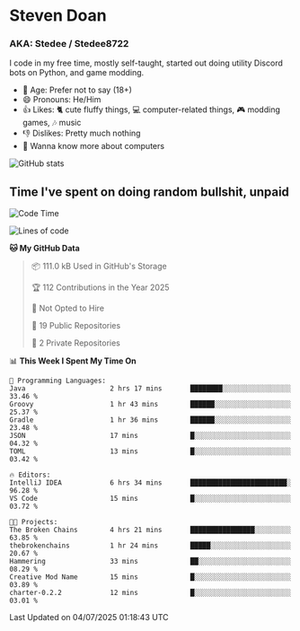 # Steven Doan
### AKA: Stedee / Stedee8722
I code in my free time, mostly self-taught, started out doing utility Discord bots on Python, and game modding.

- 🤔 Age: Prefer not to say (18+)
- 😄 Pronouns: He/Him
- 👍 Likes: 🐈 cute fluffy things, 💻 computer-related things, 🎮 modding games, 🎶 music
- 👎 Dislikes: Pretty much nothing
- 🥹 Wanna know more about computers

![GitHub stats](https://github-readme-stats-iota-mocha-40.vercel.app/api?username=Stedee8722&show=prs_merged,prs_merged_percentage&show_icons=true&theme=transparent)

## Time I've spent on doing random bullshit, unpaid
<!--START_SECTION:Time I've spent on doing random bullshit, unpaid-->
![Code Time](http://img.shields.io/badge/Code%20Time-292%20hrs%2030%20mins-blue)

![Lines of code](https://img.shields.io/badge/From%20Hello%20World%20I%27ve%20Written-84.0%20thousand%20lines%20of%20code-blue)

**🐱 My GitHub Data** 

> 📦 111.0 kB Used in GitHub's Storage 
 > 
> 🏆 112 Contributions in the Year 2025
 > 
> 🚫 Not Opted to Hire
 > 
> 📜 19 Public Repositories 
 > 
> 🔑 2 Private Repositories 
 > 
📊 **This Week I Spent My Time On** 

```text
💬 Programming Languages: 
Java                     2 hrs 17 mins       ████████░░░░░░░░░░░░░░░░░   33.46 % 
Groovy                   1 hr 43 mins        ██████░░░░░░░░░░░░░░░░░░░   25.37 % 
Gradle                   1 hr 36 mins        ██████░░░░░░░░░░░░░░░░░░░   23.48 % 
JSON                     17 mins             █░░░░░░░░░░░░░░░░░░░░░░░░   04.32 % 
TOML                     13 mins             █░░░░░░░░░░░░░░░░░░░░░░░░   03.42 % 

🔥 Editors: 
IntelliJ IDEA            6 hrs 34 mins       ████████████████████████░   96.28 % 
VS Code                  15 mins             █░░░░░░░░░░░░░░░░░░░░░░░░   03.72 % 

🐱‍💻 Projects: 
The Broken Chains        4 hrs 21 mins       ████████████████░░░░░░░░░   63.85 % 
thebrokenchains          1 hr 24 mins        █████░░░░░░░░░░░░░░░░░░░░   20.67 % 
Hammering                33 mins             ██░░░░░░░░░░░░░░░░░░░░░░░   08.29 % 
Creative Mod Name        15 mins             █░░░░░░░░░░░░░░░░░░░░░░░░   03.89 % 
charter-0.2.2            12 mins             █░░░░░░░░░░░░░░░░░░░░░░░░   03.01 % 
```


 Last Updated on 04/07/2025 01:18:43 UTC
<!--END_SECTION:Time I've spent on doing random bullshit, unpaid-->
